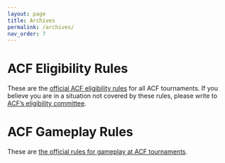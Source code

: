 ```yaml
---
layout: page
title: Archives
permalink: /archives/
nav_order: 7
---
```


# ACF Eligibility Rules
These are the [official ACF eligibility rules](https://acf-quizbowl.com/official-acf-eligibility-rules/) for all ACF tournaments. If you believe you are in a situation not covered by these rules, please write to [ACF’s eligibility committee](mailto:eligibility@acf-quizbowl.com).

# ACF Gameplay Rules
These are [the official rules for gameplay at ACF tournaments](https://acf-quizbowl.com/official-acf-gameplay-rules/).